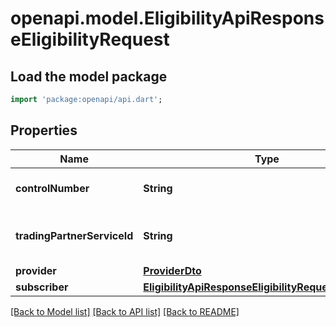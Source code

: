 # openapi.model.EligibilityApiResponseEligibilityRequest

## Load the model package
```dart
import 'package:openapi/api.dart';
```

## Properties
Name | Type | Description | Notes
------------ | ------------- | ------------- | -------------
**controlNumber** | **String** | The control number of the claim. | [optional] 
**tradingPartnerServiceId** | **String** | The ID of the trading partner service. | [optional] 
**provider** | [**ProviderDto**](ProviderDto.md) |  | [optional] 
**subscriber** | [**EligibilityApiResponseEligibilityRequestSubscriber**](EligibilityApiResponseEligibilityRequestSubscriber.md) |  | [optional] 

[[Back to Model list]](../README.md#documentation-for-models) [[Back to API list]](../README.md#documentation-for-api-endpoints) [[Back to README]](../README.md)


